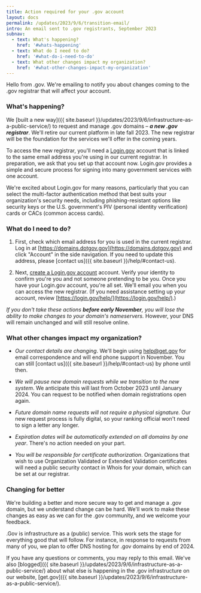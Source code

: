 ```yaml
---
title: Action required for your .gov account
layout: docs    
permalink: /updates/2023/9/6/transition-email/
intro: An email sent to .gov registrants, September 2023
subnav:
  - text: What's happening?
    href: '#whats-happening'
  - text: What do I need to do?
    href: '#what-do-i-need-to-do'
  - text: What other changes impact my organization?
    href: '#what-other-changes-impact-my-organization'
---
```


Hello from .gov. We're emailing to notify you about changes coming to the .gov registrar that will affect your account.

### What's happening?

We [built a new way]({{ site.baseurl }}/updates/2023/9/6/infrastructure-as-a-public-service/) to request and manage .gov domains – _**a new .gov registrar**_. We'll retire our current platform in late fall 2023. The new registrar will be the foundation for the services we'll offer in the coming years.

To access the new registrar, you'll need a [Login.gov](https://login.gov) account that is linked to the same email address you're using in our current registrar. In preparation, we ask that you set up that account now. Login.gov provides a simple and secure process for signing into many government services with one account.

We're excited about Login.gov for many reasons, particularly that you can select the multi-factor authentication method that best suits your organization's security needs, including phishing-resistant options like security keys or the U.S. government's PIV (personal identity verification) cards or CACs (common access cards).

### What do I need to do?

1.  First, check which email address for you is used in the current registrar. Log in at [https://domains.dotgov.gov](https://domains.dotgov.gov) and click "Account" in the side navigation. If you need to update this address, please [contact us]({{ site.baseurl }}/help/#contact-us).

2.  Next, [create a Login.gov account](https://www.login.gov/create-an-account/) account. Verify your identity to confirm you're you and not someone pretending to be you. Once you have your Login.gov account, you're all set. We'll email you when you can access the new registrar. (If you need assistance setting up your account, review [https://login.gov/help/](https://login.gov/help/).)

*If you don't take these actions **before early November**, you will lose the ability to make changes to your domain's nameservers.* However, your DNS will remain unchanged and will still resolve online.

### What other changes impact my organization?

* *Our contact details are changing*. We'll begin using help@get.gov for email correspondence and will end phone support in November. You can still [contact us]({{ site.baseurl }}/help/#contact-us) by phone until then.

* *We will pause new domain requests while we transition to the new system*. We anticipate this will last from October 2023 until January 2024. You can request to be notified when domain registrations open again.

* *Future domain name requests will not require a physical signature.* Our new request process is fully digital, so your ranking official won't need to sign a letter any longer.

* *Expiration dates will be automatically extended on all domains by one year*. There's no action needed on your part.

* *You will be responsible for certificate authorization*. Organizations that wish to use Organization Validated or Extended Validation certificates will need a public security contact in Whois for your domain, which can be set at our registrar.

### Changing for better

We're building a better and more secure way to get and manage a .gov domain, but we understand change can be hard. We'll work to make these changes as easy as we can for the .gov community, and we welcome your feedback.

.Gov is infrastructure as a (public) service. This work sets the stage for everything good that will follow. For instance, in response to requests from many of you, we plan to offer DNS hosting for .gov domains by end of 2024.

If you have any questions or comments, you may reply to this email. We've also [blogged]({{ site.baseurl }}/updates/2023/9/6/infrastructure-as-a-public-service/) about what else is happening in the .gov infrastructure on our website, [get.gov]({{ site.baseurl }}/updates/2023/9/6/infrastructure-as-a-public-service/).
